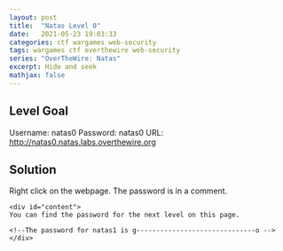 ```yaml
---
layout: post
title:  "Natas Level 0"
date:   2021-05-23 19:03:33
categories: ctf wargames web-security
tags: wargames ctf overthewire web-security
series: "OverTheWire: Natas"
excerpt: Hide and seek
mathjax: false
---
```


## Level Goal
Username: natas0
Password: natas0
URL:      http://natas0.natas.labs.overthewire.org


## Solution
Right click on the webpage. The password is in a comment.

```
<div id="content">
You can find the password for the next level on this page.

<!--The password for natas1 is g------------------------------o -->
</div>
```

